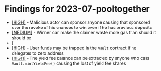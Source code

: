 # Findings for 2023-07-pooltogether 

- [[HIGH]]([HIGH]-Malicious_actor_can_sponsor_anyone_causing_that_sponsored_user_the_revoke_of_his_chances_to_win_even_if_he_has_previous_deposits/README.md) - Malicious actor can sponsor anyone causing that sponsored user the revoke of his chances to win even if he has previous deposits
- [[MEDIUM]]([MEDIUM]-Winner_can_make_the_claimer_waste_more_gas_than_should_it_should_be/README.md) - Winner can make the claimer waste more gas than should it should be
- [
- [[HIGH]]([HIGH]-User_funds_may_be_trapped_in_the_'Vault'_contract_if_he_delegates_to_zero_address/README.md) - User funds may be trapped in the `Vault` contract if he delegates to zero address
- [[HIGH]]([HIGH]-The_yield_fee_balance_can_be_extracted_by_anyone_who_calls_'Vault.mintYieldFee()'_causing_the_lost_of_yield_fee_shares/README.md) - The yield fee balance can be extracted by anyone who calls `Vault.mintYieldFee()` causing the lost of yield fee shares
